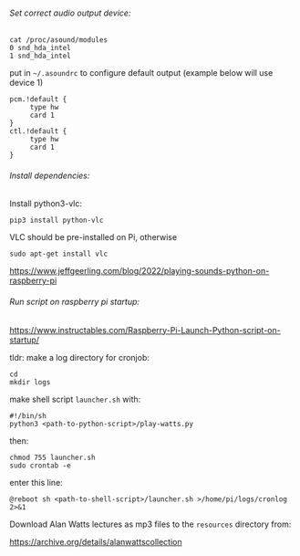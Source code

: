 ######  Set correct audio output device:
```
cat /proc/asound/modules
0 snd_hda_intel
1 snd_hda_intel
```

put in `~/.asoundrc` to configure default output (example below will use device 1)

```
pcm.!default {
     type hw
     card 1
}
ctl.!default {
     type hw
     card 1
}
```
######  Install dependencies:
Install python3-vlc:
```
pip3 install python-vlc
``` 
VLC should be pre-installed on Pi, otherwise 
```
sudo apt-get install vlc
```
https://www.jeffgeerling.com/blog/2022/playing-sounds-python-on-raspberry-pi

######  Run script on raspberry pi startup:
https://www.instructables.com/Raspberry-Pi-Launch-Python-script-on-startup/

tldr:
make a log directory for cronjob:
```
cd
mkdir logs
```
make shell script `launcher.sh` with:
```
#!/bin/sh
python3 <path-to-python-script>/play-watts.py
```
then:
```
chmod 755 launcher.sh
sudo crontab -e
```
enter this line:
```
@reboot sh <path-to-shell-script>/launcher.sh >/home/pi/logs/cronlog 2>&1
```
Download Alan Watts lectures as mp3 files to the `resources` directory from:

https://archive.org/details/alanwattscollection
